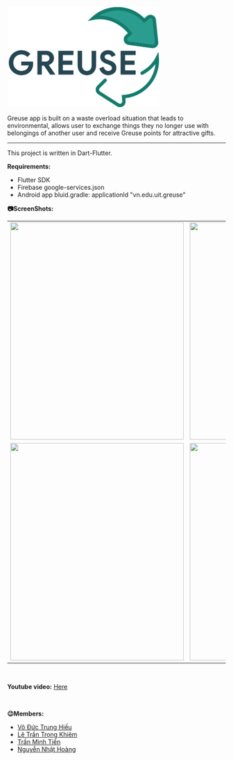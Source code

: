 <img src="./App_Logo.png" style="text-align: center;" width="350">

<p>Greuse app is built on a waste overload situation that leads to environmental, allows user to exchange things they no longer use with belongings of another user and receive Greuse points for attractive gifts.</p>
<hr>
<p>This project is written in Dart-Flutter.</p>

<p><b>Requirements:</b></p>
<ul>
    <li>Flutter SDK</li>
    <li>Firebase google-services.json</li>
    <li>Android app bluid.gradle: applicationId "vn.edu.uit.greuse"</li>
</ul>

<p><b>📷ScreenShots:</b></p>

<div>
<table>
<tr>
<td>
    <img src='https://j.gifs.com/VA8LRO.gif' width="400" height="500"/>
</td>
<td>
    <img src='https://j.gifs.com/p8Ox1y.gif' width="400" height="500">
</td>
</tr>
<tr>
    <td>
        <img src='https://j.gifs.com/yo1K3R.gif' width="400" height="500">
    </td>
    <td>
        <img src='https://j.gifs.com/RO4Ezw.gif' width="400" height="500"> 
    </td>
</tr>
</table>
</div>

<br>

<p><b>Youtube video:</b> <a href='https://www.youtube.com/watch?v=v9kt_1lCFSo'>Here</a></p>

<br>

<p><b>😉Members:</b></p>
<ul>
    <li><a href='https://github.com/TrungHieu-HCMUIT'>Võ Đức Trung Hiếu</a></li>
    <li><a href='https://github.com/khiemledev'>Lê Trần Trọng Khiêm</a></li>
    <li><a href='https://github.com/fantashi099'>Trần Minh Tiến</a></li>
    <li><a href='https://github.com/hoangharu2002'>Nguyễn Nhật Hoàng</a></li>
</ul>